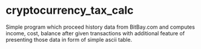 # cryptocurrency_tax_calc
Simple program which proceed history data from BitBay.com and computes income, cost, balance after given transactions with additional feature of presenting those data in form of simple ascii table.
